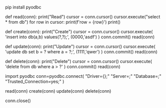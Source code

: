 pip install pyodbc

def read(conn):
  print("Read")
  cursor = conn.cursor()
  cursor.execute("select * from db")
  for row in cursor:
    print(f'row = {row}')
  print()

def create(conn):
  print("Create")
  cursor = conn.cursor()
  cursor.execute(
    'insert into db(a,b) values(?,?);',
    (0000,'asdf')
  )
  conn.commit()
  read(conn)
 
def update(conn):
  print("Update")
  cursor = conn.cursor()
  cursor.execute(
    'update db set b = ? where a = ?;',
    (1111,'qwer')
  )
  conn.commit()
  read(conn)
  
def delete(conn):
  print("Delete")
  cursor = conn.cursor()
  cursor.execute(
    'delete from db where a > ?'
  )
  conn.commit()
  read(conn)  

import pyodbc
conn=pyodbc.connect(
  "Driver={};"
  "Server=;"
  "Database=;"
  "Trusted_Connection=yes;"
  )
  
  
  
  read(conn)
  create(conn)
  update(conn)
  delete(conn)
  
  conn.close()
